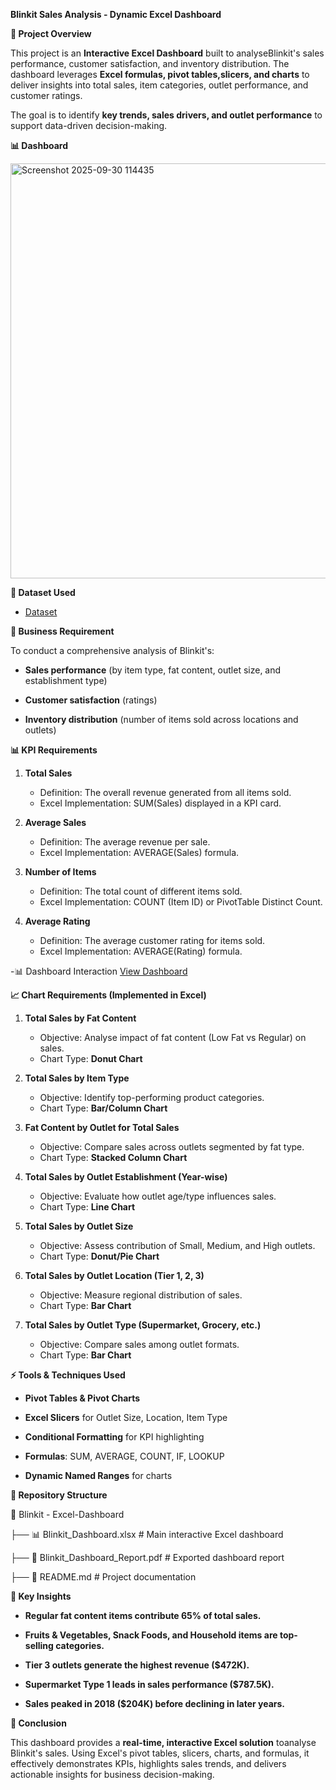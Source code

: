 **Blinkit Sales Analysis - Dynamic Excel Dashboard**

**📌 Project Overview**

This project is an **Interactive Excel Dashboard** built to analyseBlinkit's sales performance, customer satisfaction, and inventory
distribution. The dashboard leverages **Excel formulas, pivot tables,slicers, and charts** to deliver insights into total sales, item
categories, outlet performance, and customer ratings.

The goal is to identify **key trends, sales drivers, and outlet
performance** to support data-driven decision-making.

**📊 Dashboard**

  <img width="1431" height="664" alt="Screenshot 2025-09-30 114435" src="https://github.com/user-attachments/assets/ff6f9ad5-b93c-45d7-81d4-e83a7e08a960" />



**📂 Dataset Used**
   - <a href="https://github.com/khantaha2112/Data-Analysis-Dashboard/blob/main/Blinkit%20Data%20Analyst%20Project.xlsx">Dataset</a>

**🎯 Business Requirement**

To conduct a comprehensive analysis of Blinkit's:

   -   **Sales performance** (by item type, fat content, outlet size, and
    establishment type)

   -   **Customer satisfaction** (ratings)

   -   **Inventory distribution** (number of items sold across locations
    and outlets)

**📊 KPI Requirements**

1.  **Total Sales**

    -   Definition: The overall revenue generated from all items sold.
    -   Excel Implementation: SUM(Sales) displayed in a KPI card.

2.  **Average Sales**

    -   Definition: The average revenue per sale.
    -   Excel Implementation: AVERAGE(Sales) formula.

3.  **Number of Items**

    -   Definition: The total count of different items sold.
    -   Excel Implementation: COUNT (Item ID) or PivotTable Distinct
        Count.

4.  **Average Rating**

    -   Definition: The average customer rating for items sold.
    -   Excel Implementation: AVERAGE(Rating) formula.


-📊 Dashboard Interaction <a href="https://github.com/khantaha2112/Data-Analysis-Dashboard/blob/main/Dashboard_Image.png">View Dashboard</a>

**📈 Chart Requirements (Implemented in Excel)**

1.  **Total Sales by Fat Content**

    -   Objective: Analyse impact of fat content (Low Fat vs Regular) on
        sales.
    -   Chart Type: **Donut Chart**

2.  **Total Sales by Item Type**

    -   Objective: Identify top-performing product categories.
    -   Chart Type: **Bar/Column Chart**

3.  **Fat Content by Outlet for Total Sales**

    -   Objective: Compare sales across outlets segmented by fat type.
    -   Chart Type: **Stacked Column Chart**

4.  **Total Sales by Outlet Establishment (Year-wise)**

    -   Objective: Evaluate how outlet age/type influences sales.
    -   Chart Type: **Line Chart**

5.  **Total Sales by Outlet Size**

    -   Objective: Assess contribution of Small, Medium, and High
        outlets.
    -   Chart Type: **Donut/Pie Chart**

6.  **Total Sales by Outlet Location (Tier 1, 2, 3)**

    -   Objective: Measure regional distribution of sales.
    -   Chart Type: **Bar Chart**

7.  **Total Sales by Outlet Type (Supermarket, Grocery, etc.)**

    -   Objective: Compare sales among outlet formats.
    -   Chart Type: **Bar Chart**


**⚡ Tools & Techniques Used**

   -   **Pivot Tables & Pivot Charts**

   -   **Excel Slicers** for Outlet Size, Location, Item Type

   -   **Conditional Formatting** for KPI highlighting

  -   **Formulas**: SUM, AVERAGE, COUNT, IF, LOOKUP

  -   **Dynamic Named Ranges** for charts


**📂 Repository Structure**

 📁 Blinkit - Excel-Dashboard

   ├── 📊 Blinkit_Dashboard.xlsx \# Main interactive Excel dashboard

   ├── 📄 Blinkit_Dashboard_Report.pdf \# Exported dashboard report

   ├── 📄 README.md \# Project documentation


**🔑 Key Insights**

   -   **Regular fat content items contribute 65% of total sales.**

   -   **Fruits & Vegetables, Snack Foods, and Household items are
         top-selling categories.**

   -   **Tier 3 outlets generate the highest revenue (\$472K).**

   -   **Supermarket Type 1 leads in sales performance (\$787.5K).**

   -   **Sales peaked in 2018 (\$204K) before declining in later years.**


**🚀 Conclusion**

  This dashboard provides a **real-time, interactive Excel solution** toanalyse Blinkit's sales. Using Excel's pivot tables, slicers, charts,
  and formulas, it effectively demonstrates KPIs, highlights sales trends, and delivers actionable insights for business decision-making.

